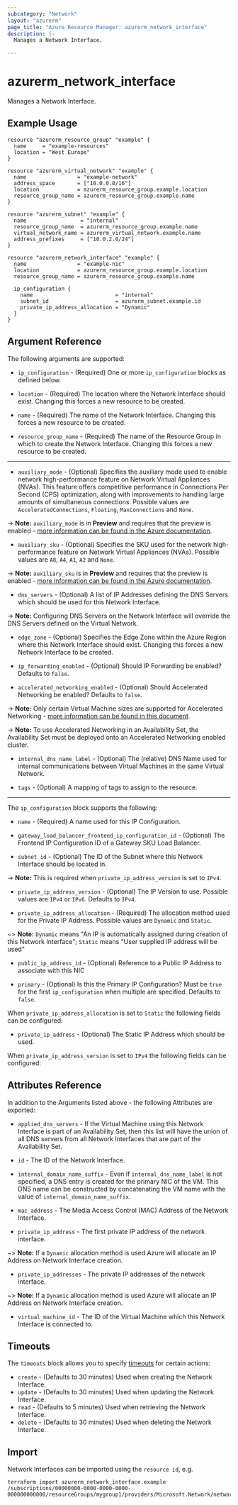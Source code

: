 ```yaml
---
subcategory: "Network"
layout: "azurerm"
page_title: "Azure Resource Manager: azurerm_network_interface"
description: |-
  Manages a Network Interface.

---
```


# azurerm_network_interface

Manages a Network Interface.

## Example Usage

```hcl
resource "azurerm_resource_group" "example" {
  name     = "example-resources"
  location = "West Europe"
}

resource "azurerm_virtual_network" "example" {
  name                = "example-network"
  address_space       = ["10.0.0.0/16"]
  location            = azurerm_resource_group.example.location
  resource_group_name = azurerm_resource_group.example.name
}

resource "azurerm_subnet" "example" {
  name                 = "internal"
  resource_group_name  = azurerm_resource_group.example.name
  virtual_network_name = azurerm_virtual_network.example.name
  address_prefixes     = ["10.0.2.0/24"]
}

resource "azurerm_network_interface" "example" {
  name                = "example-nic"
  location            = azurerm_resource_group.example.location
  resource_group_name = azurerm_resource_group.example.name

  ip_configuration {
    name                          = "internal"
    subnet_id                     = azurerm_subnet.example.id
    private_ip_address_allocation = "Dynamic"
  }
}
```

## Argument Reference

The following arguments are supported:

* `ip_configuration` - (Required) One or more `ip_configuration` blocks as defined below.

* `location` - (Required) The location where the Network Interface should exist. Changing this forces a new resource to be created.

* `name` - (Required) The name of the Network Interface. Changing this forces a new resource to be created. 

* `resource_group_name` - (Required) The name of the Resource Group in which to create the Network Interface. Changing this forces a new resource to be created.

---

* `auxiliary_mode` - (Optional) Specifies the auxiliary mode used to enable network high-performance feature on Network Virtual Appliances (NVAs). This feature offers competitive performance in Connections Per Second (CPS) optimization, along with improvements to handling large amounts of simultaneous connections. Possible values are `AcceleratedConnections`, `Floating`, `MaxConnections` and `None`.

-> **Note:** `auxiliary_mode` is in **Preview** and requires that the preview is enabled - [more information can be found in the Azure documentation](https://learn.microsoft.com/azure/networking/nva-accelerated-connections#prerequisites).

* `auxiliary_sku` - (Optional) Specifies the SKU used for the network high-performance feature on Network Virtual Appliances (NVAs). Possible values are `A8`, `A4`, `A1`, `A2` and `None`.

-> **Note:** `auxiliary_sku` is in **Preview** and requires that the preview is enabled - [more information can be found in the Azure documentation](https://learn.microsoft.com/azure/networking/nva-accelerated-connections#prerequisites).

* `dns_servers` - (Optional) A list of IP Addresses defining the DNS Servers which should be used for this Network Interface.

-> **Note:** Configuring DNS Servers on the Network Interface will override the DNS Servers defined on the Virtual Network.

* `edge_zone` - (Optional) Specifies the Edge Zone within the Azure Region where this Network Interface should exist. Changing this forces a new Network Interface to be created.

* `ip_forwarding_enabled` - (Optional) Should IP Forwarding be enabled? Defaults to `false`.

* `accelerated_networking_enabled` - (Optional) Should Accelerated Networking be enabled? Defaults to `false`.

-> **Note:** Only certain Virtual Machine sizes are supported for Accelerated Networking - [more information can be found in this document](https://docs.microsoft.com/azure/virtual-network/create-vm-accelerated-networking-cli).

-> **Note:** To use Accelerated Networking in an Availability Set, the Availability Set must be deployed onto an Accelerated Networking enabled cluster.

* `internal_dns_name_label` - (Optional) The (relative) DNS Name used for internal communications between Virtual Machines in the same Virtual Network.

* `tags` - (Optional) A mapping of tags to assign to the resource.

---

The `ip_configuration` block supports the following:

* `name` - (Required) A name used for this IP Configuration.

* `gateway_load_balancer_frontend_ip_configuration_id` - (Optional) The Frontend IP Configuration ID of a Gateway SKU Load Balancer.

* `subnet_id` - (Optional) The ID of the Subnet where this Network Interface should be located in.

-> **Note:** This is required when `private_ip_address_version` is set to `IPv4`.

* `private_ip_address_version` - (Optional) The IP Version to use. Possible values are `IPv4` or `IPv6`. Defaults to `IPv4`.

* `private_ip_address_allocation` - (Required) The allocation method used for the Private IP Address. Possible values are `Dynamic` and `Static`.

~> **Note:** `Dynamic` means "An IP is automatically assigned during creation of this Network Interface"; `Static` means "User supplied IP address will be used"

* `public_ip_address_id` - (Optional) Reference to a Public IP Address to associate with this NIC

* `primary` - (Optional) Is this the Primary IP Configuration? Must be `true` for the first `ip_configuration` when multiple are specified. Defaults to `false`.

When `private_ip_address_allocation` is set to `Static` the following fields can be configured:

* `private_ip_address` - (Optional) The Static IP Address which should be used.

When `private_ip_address_version` is set to `IPv4` the following fields can be configured:

## Attributes Reference

In addition to the Arguments listed above - the following Attributes are exported:

* `applied_dns_servers` - If the Virtual Machine using this Network Interface is part of an Availability Set, then this list will have the union of all DNS servers from all Network Interfaces that are part of the Availability Set.

* `id` - The ID of the Network Interface.

* `internal_domain_name_suffix` - Even if `internal_dns_name_label` is not specified, a DNS entry is created for the primary NIC of the VM. This DNS name can be constructed by concatenating the VM name with the value of `internal_domain_name_suffix`.

* `mac_address` - The Media Access Control (MAC) Address of the Network Interface.

* `private_ip_address` - The first private IP address of the network interface.

~> **Note:** If a `Dynamic` allocation method is used Azure will allocate an IP Address on Network Interface creation.

* `private_ip_addresses` - The private IP addresses of the network interface.

~> **Note:** If a `Dynamic` allocation method is used Azure will allocate an IP Address on Network Interface creation.

* `virtual_machine_id` - The ID of the Virtual Machine which this Network Interface is connected to.

## Timeouts

The `timeouts` block allows you to specify [timeouts](https://www.terraform.io/language/resources/syntax#operation-timeouts) for certain actions:

* `create` - (Defaults to 30 minutes) Used when creating the Network Interface.
* `update` - (Defaults to 30 minutes) Used when updating the Network Interface.
* `read` - (Defaults to 5 minutes) Used when retrieving the Network Interface.
* `delete` - (Defaults to 30 minutes) Used when deleting the Network Interface.

## Import

Network Interfaces can be imported using the `resource id`, e.g.

```shell
terraform import azurerm_network_interface.example /subscriptions/00000000-0000-0000-0000-000000000000/resourceGroups/mygroup1/providers/Microsoft.Network/networkInterfaces/nic1
```
